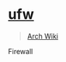 # [ufw](https://launchpad.net/ufw)

> [Arch Wiki](https://wiki.archlinux.org/title/Uncomplicated_Firewall)

Firewall
